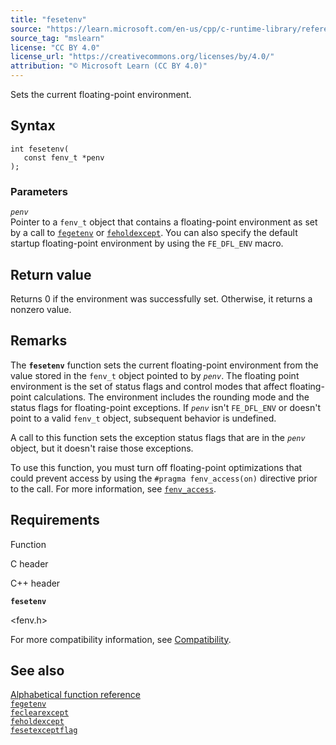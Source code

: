 ```yaml
---
title: "fesetenv"
source: "https://learn.microsoft.com/en-us/cpp/c-runtime-library/reference/fesetenv1?view=msvc-170"
source_tag: "mslearn"
license: "CC BY 4.0"
license_url: "https://creativecommons.org/licenses/by/4.0/"
attribution: "© Microsoft Learn (CC BY 4.0)"
---
```

Sets the current floating-point environment.

## Syntax

```
int fesetenv(
   const fenv_t *penv
);
```

### Parameters

_`penv`_  
Pointer to a `fenv_t` object that contains a floating-point environment as set by a call to [`fegetenv`](https://learn.microsoft.com/en-us/cpp/c-runtime-library/reference/fegetenv1?view=msvc-170) or [`feholdexcept`](https://learn.microsoft.com/en-us/cpp/c-runtime-library/reference/feholdexcept2?view=msvc-170). You can also specify the default startup floating-point environment by using the `FE_DFL_ENV` macro.

## Return value

Returns 0 if the environment was successfully set. Otherwise, it returns a nonzero value.

## Remarks

The **`fesetenv`** function sets the current floating-point environment from the value stored in the `fenv_t` object pointed to by _`penv`_. The floating point environment is the set of status flags and control modes that affect floating-point calculations. The environment includes the rounding mode and the status flags for floating-point exceptions. If _`penv`_ isn't `FE_DFL_ENV` or doesn't point to a valid `fenv_t` object, subsequent behavior is undefined.

A call to this function sets the exception status flags that are in the _`penv`_ object, but it doesn't raise those exceptions.

To use this function, you must turn off floating-point optimizations that could prevent access by using the `#pragma fenv_access(on)` directive prior to the call. For more information, see [`fenv_access`](https://learn.microsoft.com/en-us/cpp/preprocessor/fenv-access?view=msvc-170).

## Requirements

Function

C header

C++ header

**`fesetenv`**

<fenv.h>

<cfenv>

For more compatibility information, see [Compatibility](https://learn.microsoft.com/en-us/cpp/c-runtime-library/compatibility?view=msvc-170).

## See also

[Alphabetical function reference](https://learn.microsoft.com/en-us/cpp/c-runtime-library/reference/crt-alphabetical-function-reference?view=msvc-170)  
[`fegetenv`](https://learn.microsoft.com/en-us/cpp/c-runtime-library/reference/fegetenv1?view=msvc-170)  
[`feclearexcept`](https://learn.microsoft.com/en-us/cpp/c-runtime-library/reference/feclearexcept1?view=msvc-170)  
[`feholdexcept`](https://learn.microsoft.com/en-us/cpp/c-runtime-library/reference/feholdexcept2?view=msvc-170)  
[`fesetexceptflag`](https://learn.microsoft.com/en-us/cpp/c-runtime-library/reference/fesetexceptflag2?view=msvc-170)